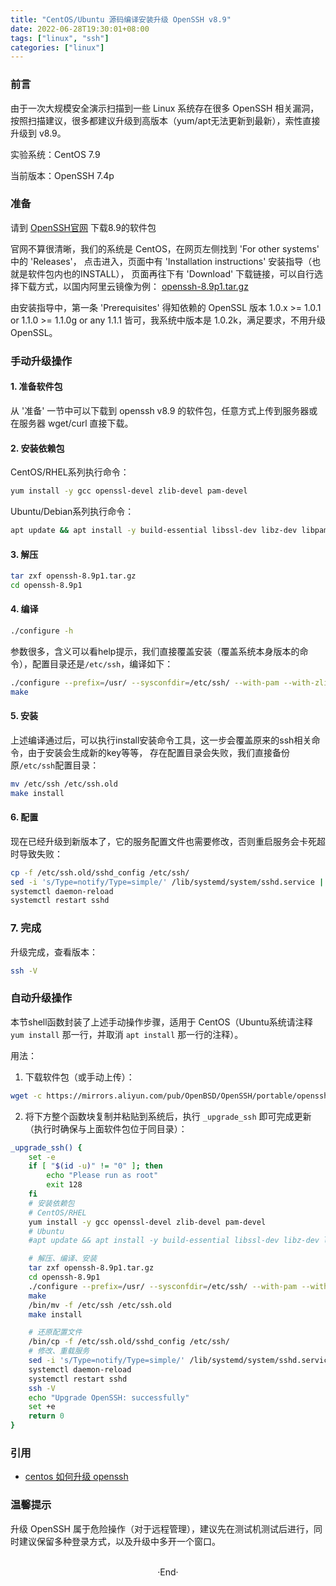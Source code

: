 ```yaml
---
title: "CentOS/Ubuntu 源码编译安装升级 OpenSSH v8.9"
date: 2022-06-28T19:30:01+08:00
tags: ["linux", "ssh"]
categories: ["linux"]
---
```


### 前言

由于一次大规模安全演示扫描到一些 Linux 系统存在很多 OpenSSH 相关漏洞，
按照扫描建议，很多都建议升级到高版本（yum/apt无法更新到最新），索性直接升级到 v8.9。

实验系统：CentOS 7.9

当前版本：OpenSSH 7.4p

### 准备

请到 [OpenSSH官网](https://www.openssh.com/) 下载8.9的软件包

官网不算很清晰，我们的系统是 CentOS，在网页左侧找到 'For other systems' 中的 'Releases'，
点击进入，页面中有 'Installation instructions' 安装指导（也就是软件包内也的INSTALL），
页面再往下有 'Download' 下载链接，可以自行选择下载方式，以国内阿里云镜像为例：
[openssh-8.9p1.tar.gz](https://mirrors.aliyun.com/pub/OpenBSD/OpenSSH/portable/openssh-8.9p1.tar.gz)

由安装指导中，第一条 'Prerequisites' 得知依赖的 OpenSSL 版本 1.0.x >= 1.0.1 or 1.1.0 >= 1.1.0g or any 1.1.1
皆可，我系统中版本是 1.0.2k，满足要求，不用升级 OpenSSL。

### 手动升级操作

#### 1. 准备软件包

从 '准备' 一节中可以下载到 openssh v8.9 的软件包，任意方式上传到服务器或在服务器 wget/curl 直接下载。

#### 2. 安装依赖包

CentOS/RHEL系列执行命令：
```bash
yum install -y gcc openssl-devel zlib-devel pam-devel
```

Ubuntu/Debian系列执行命令：
```bash
apt update && apt install -y build-essential libssl-dev libz-dev libpam-dev
```

#### 3. 解压

```bash
tar zxf openssh-8.9p1.tar.gz
cd openssh-8.9p1
```

#### 4. 编译

```bash
./configure -h
```

参数很多，含义可以看help提示，我们直接覆盖安装（覆盖系统本身版本的命令），配置目录还是`/etc/ssh`，编译如下：
```bash
./configure --prefix=/usr/ --sysconfdir=/etc/ssh/ --with-pam --with-zlib --with-ssl-engine
make
```

#### 5. 安装

上述编译通过后，可以执行install安装命令工具，这一步会覆盖原来的ssh相关命令，由于安装会生成新的key等等，
存在配置目录会失败，我们直接备份原`/etc/ssh`配置目录：

```bash
mv /etc/ssh /etc/ssh.old
make install
```
#### 6. 配置

现在已经升级到新版本了，它的服务配置文件也需要修改，否则重启服务会卡死超时导致失败：
```bash
cp -f /etc/ssh.old/sshd_config /etc/ssh/
sed -i 's/Type=notify/Type=simple/' /lib/systemd/system/sshd.service || sed -i 's/Type=notify/Type=simple/' /lib/systemd/system/ssh.service
systemctl daemon-reload
systemctl restart sshd
```

### 7. 完成

升级完成，查看版本：
```bash
ssh -V
```

### 自动升级操作

本节shell函数封装了上述手动操作步骤，适用于 CentOS（Ubuntu系统请注释 `yum install` 那一行，并取消 `apt install` 那一行的注释）。

用法：

1. 下载软件包（或手动上传）：

```bash
wget -c https://mirrors.aliyun.com/pub/OpenBSD/OpenSSH/portable/openssh-8.9p1.tar.gz
```

2. 将下方整个函数块复制并粘贴到系统后，执行 `_upgrade_ssh` 即可完成更新（执行时确保与上面软件包位于同目录）：

```bash
_upgrade_ssh() {
    set -e
    if [ "$(id -u)" != "0" ]; then
        echo "Please run as root"
        exit 128
    fi
    # 安装依赖包
    # CentOS/RHEL
    yum install -y gcc openssl-devel zlib-devel pam-devel
    # Ubuntu
    #apt update && apt install -y build-essential libssl-dev libz-dev libpam-dev

    # 解压、编译、安装
    tar zxf openssh-8.9p1.tar.gz
    cd openssh-8.9p1
    ./configure --prefix=/usr/ --sysconfdir=/etc/ssh/ --with-pam --with-zlib --with-ssl-engine
    make
    /bin/mv -f /etc/ssh /etc/ssh.old
    make install

    # 还原配置文件
    /bin/cp -f /etc/ssh.old/sshd_config /etc/ssh/
    # 修改、重载服务
    sed -i 's/Type=notify/Type=simple/' /lib/systemd/system/sshd.service || sed -i 's/Type=notify/Type=simple/' /lib/systemd/system/ssh.service || false
    systemctl daemon-reload
    systemctl restart sshd
    ssh -V
    echo "Upgrade OpenSSH: successfully"
    set +e
    return 0
}
```

### 引用

- [centos 如何升级 openssh](https://www.trickyedecay.me/2021/07/19/how-to-update-openssh-on-centos/)

### 温馨提示

升级 OpenSSH 属于危险操作（对于远程管理），建议先在测试机测试后进行，同时建议保留多种登录方式，以及升级中多开一个窗口。

<br>

<center>  ·End·  </center>